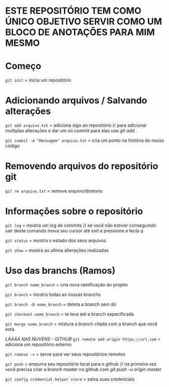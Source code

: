 # ESTE REPOSITÓRIO TEM COMO ÚNICO OBJETIVO SERVIR COMO UM BLOCO DE ANOTAÇÕES PARA MIM MESMO

# Começo
`git init` = inicia um repositório

# Adicionando arquivos / Salvando alterações 
`git add arquivo.txt` = adiciona algo ao repositório // para adicionar multiplas alterações e dar um só commit para elas use *git add .*

`git commit -m "Mensagem" arquivo.txt` = cria um ponto na história do nosso código

# Removendo arquivos do repositório git
`git rm arquivo.txt` = remove arquivo/diretorio 

# Informações sobre o repositório
`git log` = mostra um log de commits // se você não estiver conseguindo sair deste comando mova seu cursor até *exit* e pressione a tecla *q*

`git status` = mostra o estado dos seus arquivos

`git show` = mostra as ultima alterações realizadas

# Uso das branchs (Ramos)
`git branch nome_branch` = cria nova ramificação do projeto

`git branch` = mostra todas as nossas branchs

`git branch -D nome_branch` = deleta a branch sem dó 

`git checkout nome_branch` = te leva até a branch especificada

`git merge nome_branch` = mistura a branch citada com a branch que você está

*LÁÁÁÁ NAS NUVENS - GITHUB*
`git remote add origin https://url.com` = adiciona um repositório externo

`git remove -v` =  serve para ver seus repositórios remotos

`git push` = empurra seu repositório local para o github // na primeira vez você precisa criar a branch master no github com *git push -u origin master*

`git config credential.helper store` = salva suas credenciais